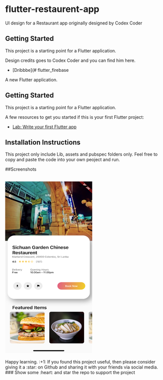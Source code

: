 # flutter-restaurent-app
UI design for a Restaurant app originally designed by Codex Coder

## Getting Started

This project is a starting point for a Flutter application. 

Design credits goes to Codex Coder and you can find him here.

- [Dribbbe](# flutter_firebase

A new Flutter application.

## Getting Started

This project is a starting point for a Flutter application.

A few resources to get you started if this is your first Flutter project:

- [Lab: Write your first Flutter app](https://flutter.io/docs/get-started/codelab)


## Installation Instructions

This project only include Lib, assets and pubspec folders only. Feel free to copy and paste the code into your own peoject and run.


##Screenshots

<br>
<img src="https://github.com/Suvink/flutter-restaurent-app/blob/master/screenshots/screenshot.png" width="280" height="550">

<br>
<br>
Happy learning. :+1:
If you found this project useful, then please consider giving it a :star: on Github and sharing it with your friends via social media.
### Show some :heart: and star the repo to support the project
